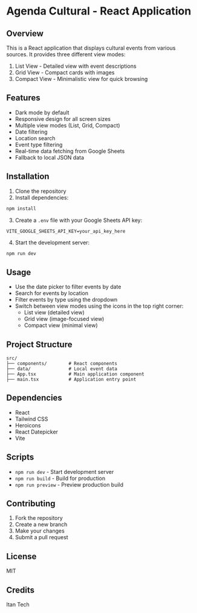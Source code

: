 # Agenda Cultural - React Application

## Overview
This is a React application that displays cultural events from various sources. It provides three different view modes:
1. List View - Detailed view with event descriptions
2. Grid View - Compact cards with images
3. Compact View - Minimalistic view for quick browsing

## Features
- Dark mode by default
- Responsive design for all screen sizes
- Multiple view modes (List, Grid, Compact)
- Date filtering
- Location search
- Event type filtering
- Real-time data fetching from Google Sheets
- Fallback to local JSON data

## Installation
1. Clone the repository
2. Install dependencies:
```bash
npm install
```
3. Create a `.env` file with your Google Sheets API key:
```env
VITE_GOOGLE_SHEETS_API_KEY=your_api_key_here
```
4. Start the development server:
```bash
npm run dev
```

## Usage
- Use the date picker to filter events by date
- Search for events by location
- Filter events by type using the dropdown
- Switch between view modes using the icons in the top right corner:
  - List view (detailed view)
  - Grid view (image-focused view)
  - Compact view (minimal view)

## Project Structure
```
src/
├── components/        # React components
├── data/              # Local event data
├── App.tsx            # Main application component
├── main.tsx           # Application entry point
```

## Dependencies
- React
- Tailwind CSS
- Heroicons
- React Datepicker
- Vite

## Scripts
- `npm run dev` - Start development server
- `npm run build` - Build for production
- `npm run preview` - Preview production build

## Contributing
1. Fork the repository
2. Create a new branch
3. Make your changes
4. Submit a pull request

## License
MIT

## Credits
Itan Tech
